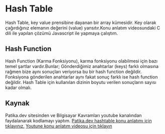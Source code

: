 
# Hash Table

Hash Table, key value prensibine dayanan bir array kümesidir. Key olarak çağırdığınız elemanın değerini (value) yansıtır.Konu anlatım videosundaki C dili ile yapılan çözümü Javascript ile yapmaya çalıştım.

## Hash Function

Hash Function (Karma Fonksiyonu), karma fonksiyonu olabilmesi için bazı temel şartlar vardır.Bunlar;
Gönderdiğimiz anahtarlar (keys) farklı olmasına rağmen bize aynı sonuçları veriyorsa bu bir hash function değildir.
Fonksiyona gönderilen anahtarlar aynı fakat sonuç farklı ise hash function değildir.
Hash Table için kullanılan dizinin boyutu verilen sonuçların sayısı kadar olmalı.

## Kaynak
 Patika.dev sitesinden ve Bilgisayar Kavramları youtube kanalından faydalanarak kodlamayı yaptım.
 [Patika.dev hashtable konu anlatımı için tıklayınız.](https://app.patika.dev/moduller/veri-yapilari-ve-algoritmalar/hash-function)
 [Youtune konu anlatım videosu için tıklayın](https://www.youtube.com/watch?v=_TCkO3DnVs4) 
